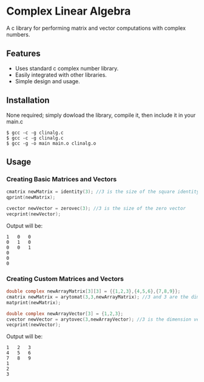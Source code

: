 # Complex Linear Algebra

A c library for performing matrix and vector computations with complex numbers.

## Features
* Uses standard c complex number library.
* Easily integrated with other libraries.
* Simple design and usage.

## Installation
None required; simply dowload the library, compile it, then include it in your main.c

```console
$ gcc -c -g clinalg.c
$ gcc -c -g clinalg.c
$ gcc -g -o main main.o clinalg.o
```

## Usage
### Creating Basic Matrices and Vectors

```c
cmatrix newMatrix = identity(3); //3 is the size of the square identity matrix
qprint(newMatrix);

cvector newVector = zerovec(3); //3 is the size of the zero vector
vecprint(newVector);
```

Output will be:
```console
1	0 	0
0	1	0
0	0	1
0
0
0
```

### Creating Custom Matrices and Vectors

```c
double complex newArrayMatrix[3][3] = {{1,2,3},{4,5,6},{7,8,9}};
cmatrix newMatrix = arytomat(3,3,newArrayMatrix); //3 and 3 are the dimensions of the matrix
matprint(newMatrix);

double complex newArrayVector[3] = {1,2,3};
cvector newVector = arytovec(3,newArrayVector); //3 is the dimension vector
vecprint(newVector);
```

Output will be:
```console
1	2 	3
4	5	6
7	8	9
1
2
3
```
